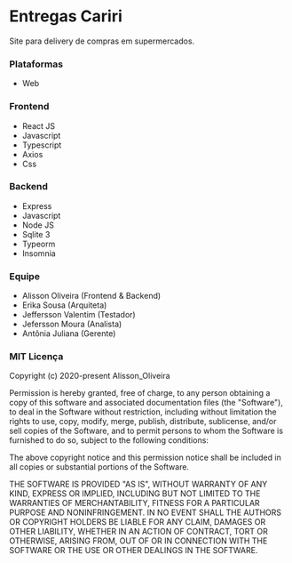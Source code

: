 # Entregas Cariri

Site para delivery de compras em supermercados.

### Plataformas
- Web

### Frontend
- React JS
- Javascript
- Typescript
- Axios
- Css

### Backend
- Express
- Javascript
- Node JS
- Sqlite 3
- Typeorm
- Insomnia

### Equipe
- Alisson Oliveira (Frontend & Backend)
- Erika Sousa (Arquiteta)
- Jeffersson Valentim (Testador)
- Jefersson Moura (Analista)
- Antônia Juliana (Gerente)

### MIT Licença

Copyright (c) 2020-present Alisson_Oliveira

Permission is hereby granted, free of charge, to any person obtaining a copy
of this software and associated documentation files (the "Software"), to deal
in the Software without restriction, including without limitation the rights
to use, copy, modify, merge, publish, distribute, sublicense, and/or sell
copies of the Software, and to permit persons to whom the Software is
furnished to do so, subject to the following conditions:

The above copyright notice and this permission notice shall be included in all
copies or substantial portions of the Software.

THE SOFTWARE IS PROVIDED "AS IS", WITHOUT WARRANTY OF ANY KIND, EXPRESS OR
IMPLIED, INCLUDING BUT NOT LIMITED TO THE WARRANTIES OF MERCHANTABILITY,
FITNESS FOR A PARTICULAR PURPOSE AND NONINFRINGEMENT. IN NO EVENT SHALL THE
AUTHORS OR COPYRIGHT HOLDERS BE LIABLE FOR ANY CLAIM, DAMAGES OR OTHER
LIABILITY, WHETHER IN AN ACTION OF CONTRACT, TORT OR OTHERWISE, ARISING FROM,
OUT OF OR IN CONNECTION WITH THE SOFTWARE OR THE USE OR OTHER DEALINGS IN THE
SOFTWARE.
